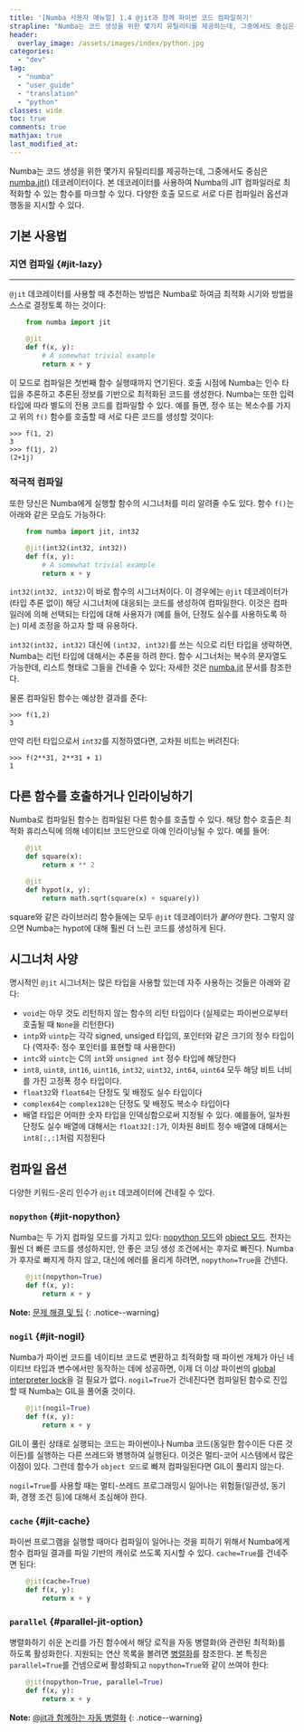 ```yaml
---
title: '[Numba 사용자 매뉴얼] 1.4 @jit과 함께 파이썬 코드 컴파일하기'
strapline: "Numba는 코드 생성을 위한 몇가지 유틸리티를 제공하는데, 그중에서도 중심은 numba.jit() 데코레이터이다."
header:
  overlay_image: /assets/images/index/python.jpg
categories:
  - "dev"
tag:
  - "numba"
  - "user_guide"
  - "translation"
  - "python"
classes: wide
toc: true
comments: true
mathjax: true
last_modified_at: 
---
```


Numba는 코드 생성을 위한 몇가지 유틸리티를 제공하는데, 그중에서도 중심은 [numba.jit()](http://numba.pydata.org/numba-doc/latest/reference/jit-compilation.html#numba.jit) 데코레이터이다.
본 데코레이터를 사용하여 Numba의 JIT 컴파일러로 최적화할 수 있는 함수를 마크할 수 있다.
다양한 호출 모드로 서로 다른 컴파일러 옵션과 행동을 지시할 수 있다.

## 기본 사용법

### 지연 컴파일 {#jit-lazy}
----------------

`@jit` 데코레이터를 사용할 때 추천하는 방법은 Numba로 하여금 최적화 시기와 방법을 스스로 결정토록 하는 것이다:

```python
    from numba import jit

    @jit
    def f(x, y):
        # A somewhat trivial example
        return x + y
```

이 모드로 컴파일은 첫번째 함수 실행때까지 연기된다. 
호출 시점에 Numba는 인수 타입을 추론하고 추론된 정보를 기반으로 최적화된 코드를 생성한다.
Numba는 또한 입력 타입에 따라 별도의 전용 코드를 컴파일할 수 있다.
예를 들면, 정수 또는 복소수를 가지고 위의 `f()` 함수를 호출할 때 서로 다른 코드를 생성할 것이다:

    >>> f(1, 2)
    3
    >>> f(1j, 2)
    (2+1j)

### 적극적 컴파일

또한 당신은 Numba에게 실행할 함수의 시그너처를 미리 알려줄 수도 있다. 
함수 `f()`는 아래와 같은 모습도 가능하다:

```python
    from numba import jit, int32

    @jit(int32(int32, int32))
    def f(x, y):
        # A somewhat trivial example
        return x + y
```

`int32(int32, int32)`이 바로 함수의 시그너처이다. 
이 경우에는 `@jit` 데코레이터가 (타입 추론 없이) 해당 시그너처에 대응되는 코드를 생성하여 컴파일한다.
이것은 컴파일러에 의해 선택되는 타입에 대해 사용자가 (예를 들어, 단정도 실수를 사용하도록 하는) 미세 조정을 하고자 할 때 유용하다.

`int32(int32, int32)` 대신에 `(int32, int32)`를 쓰는 식으로 리턴 타입을 생략하면, Numba는 리턴 타입에 대해서는 추론을 하려 한다.
함수 시그너처는 복수의 문자열도 가능한데, 리스트 형태로 그들을 건네줄 수 있다;
자세한 것은 [numba.jit](http://numba.pydata.org/numba-doc/latest/reference/jit-compilation.html#numba.jit) 문서를 참조한다.

물론 컴파일된 함수는 예상한 결과를 준다:

    >>> f(1,2)
    3

만약 리턴 타입으로서 `int32`를 지정하였다면, 고차원 비트는 버려진다:

    >>> f(2**31, 2**31 + 1)
    1

## 다른 함수를 호출하거나 인라이닝하기

Numba로 컴파일된 함수는 컴파일된 다른 함수를 호출할 수 있다.
해당 함수 호출은 최적화 휴리스틱에 의해 네이티브 코드안으로 아예 인라이닝될 수 있다.
예를 들어:

```python
    @jit
    def square(x):
        return x ** 2

    @jit
    def hypot(x, y):
        return math.sqrt(square(x) + square(y))
```

square와 같은 라이브러리 함수들에는 모두 `@jit` 데코레이터가 *붙어야* 한다.
그렇지 않으면 Numba는 hypot에 대해 훨씬 더 느린 코드를 생성하게 된다.

## 시그너처 사양

명시적인 `@jit` 시그너처는 많은 타입을 사용할 있는데 자주 사용하는 것들은 아래와 같다:

-   `void`는 아무 것도 리턴하지 않는 함수의 리턴 타입이다 (실제로는 파이썬으로부터 호출될 때 `None`을 리턴한다)
-   `intp`와 `uintp`는 각각 signed, unsiged 타입의, 포인터와 같은 크기의 정수 타입이다 (역자주: 정수 포인터를 표현할 때 사용한다)
-   `intc`와 `uintc`는 C의 `int`와 `unsigned int` 정수 타입에 해당한다
-   `int8`, `uint8`, `int16`, `uint16`, `int32`, `uint32`, `int64`, `uint64` 모두 해당 비트 너비를 가진 고정폭 정수 타입이다.
-   `float32`와 `float64`는 단정도 및 배정도 실수 타입이다
-   `complex64`는 `complex128`는 단정도 및 배정도 복소수 타입이다
-   배열 타입은 어떠한 숫자 타입을 인덱싱함으로써 지정될 수 있다. 
    예를들어, 일차원 단정도 실수 배열에 대해서는 `float32[:]`가, 이차원 8비트 정수 배열에 대해서는 `int8[:,:]`처럼 지정된다

## 컴파일 옵션 

다양한 키워드-온리 인수가 `@jit` 데코레이터에 건네질 수 있다.

### `nopython` {#jit-nopython}

Numba는 두 가지 컴파일 모드를 가지고 있다: [nopython 모드](http://numba.pydata.org/numba-doc/latest/glossary.html#term-nopython-mode)와 [object 모드](http://numba.pydata.org/numba-doc/latest/glossary.html#term-object-mode).
전자는 훨씬 더 빠른 코드를 생성하지만, 안 좋은 코딩 생성 조건에서는 후자로 빠진다.
Numba가 후자로 빠지게 하지 않고, 대신에 에러를 올리게 하려면, `nopython=True`을 건넨다.

```python
    @jit(nopython=True)
    def f(x, y):
        return x + y
```

**Note:** [문제 해결 및 팁](/dev/numba_user_troubleshoot#numba-troubleshooting)
{: .notice--warning}

### `nogil` {#jit-nogil}

Numba가 파이썬 코드를 네이티브 코드로 변환하고 최적화할 때
파이썬 개체가 아닌 네이티브 타입과 변수에서만 동작하는 데에 성공하면, 이제 더 이상 파이썬의 
[global interpreter lock](https://docs.python.org/3/glossary.html#term-global-interpreter-lock)을 걸 필요가 없다.
 `nogil=True`가 건네진다면 컴파일된 함수로 진입할 때 Numba는 GIL을 풀어줄 것이다.

```python
    @jit(nogil=True)
    def f(x, y):
        return x + y
```

GIL이 풀린 상태로 실행되는 코드는 파이썬이나 Numba 코드(동일한 함수이든 다른 것이든)를 실행하는 다른 쓰레드와 병행하여 실행된다.
이것은 멀티-코어 시스템에서 많은 이점이 있다.
그런데 함수가 `object 모드`로 빠져 컴파일된다면 GIL이 풀리지 않는다.

`nogil=True`를 사용할 때는 멀티-쓰레드 프로그래밍시 일어나는 위험들(일관성, 동기화, 경쟁 조건 등)에 대해서 조심해야 한다.

### `cache` {#jit-cache}

파이썬 프로그램을 실행할 때마다 컴파일이 일어나는 것을 피하기 위해서
Numba에게 함수 컴파일 결과를 파일 기반의 캐쉬로 쓰도록 지시할 수 있다.
`cache=True`를 건네주면 된다:

```python
    @jit(cache=True)
    def f(x, y):
        return x + y
```

### `parallel` {#parallel-jit-option}

병렬화하기 쉬운 논리를 가진 함수에서 해당 로직을 자동 병렬화(와 관련된 최적화)를 하도록 활성화한다.
지원되는 연산 목록을 볼려면 [병렬화](/dev/numba_user_parallel#numba-parallel)를 참조한다.
본 특징은 `parallel=True`를 건넴으로써 활성화되고 `nopython=True`와 같이 쓰여야 한다:

```python
    @jit(nopython=True, parallel=True)
    def f(x, y):
        return x + y
```

**Note:** [@jit과 함께하는 자동 병렬화](/dev/numba_user_parallel#numba-parallel)
{: .notice--warning}
